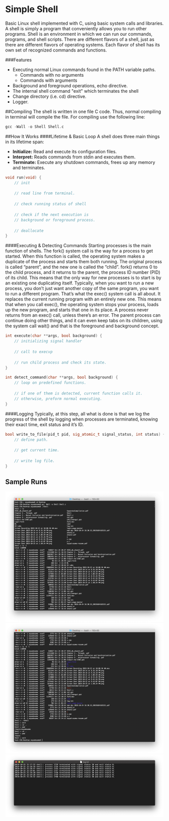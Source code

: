 # Simple Shell
Basic Linux shell implemented with C, using basic system calls and libraries. A shell is simply a program that conveniently allows you to run other programs. Shell is an environment in which we can run our commands, programs, and shell scripts. There are different flavors of a shell, just as there are different flavors of operating systems. Each flavor of shell has its own set of recognized commands and functions.

###Features
* Executing normal Linux commands found in the PATH variable paths.
  * Commands with no arguments
  * Commands with arguments
* Background and foreground operations, echo directive.
* The internal shell command "exit" which terminates the shell
* Change directory (i.e. cd) directive.
* Logger.

##Compiling
The shell is written in one file C code. Thus, normal compiling in terminal will compile the file. For compiling use the following line:

``` c
gcc -Wall -o Shell Shell.c
```

##How It Works
####Lifetime & Basic Loop
A shell does three main things in its lifetime span:
* __Initialize:__ Read and execute its configuration files. 
* __Interpret:__ Reads commands from stdin and executes them.
* __Terminate:__ Execute any shutdown commands, frees up any memory and terminates.

``` c
void run(void) {
    // init
    
    // read line from terminal.

    // check running status of shell

    // check if the next execution is
    // background or foreground process.

    // deallocate
}
```

####Executing & Detecting Commands
Starting processes is the main function of shells. The fork() system call is the way for a process to get started. When this function is called, the operating system makes a duplicate of the process and starts them both running. The original process is called “parent”, and the new one is called the “child”.  fork() returns 0 to the child process, and it returns to the parent, the process ID number (PID) of its child. This means that the only way for new processes is to start is by an existing one duplicating itself.
Typically, when you want to run a new process, you don’t just want another copy of the same program, you want to run a different program. That’s what the exec() system call is all about. It replaces the current running program with an entirely new one. This means that when you call exec(), the operating system stops your process, loads up the new program, and starts that one in its place. A process never returns from an exec() call, unless there’s an error.
The parent process can continue doing other things, and it can even keep tabs on its children, using the system call wait() and that is the foreground and background concept.

``` c
int execute(char **args, bool background) {
    // initializing signal handler

    // call to execvp

    // run child process and check its state.
}
``` 

``` c
int detect_command(char **args, bool background) {
    // loop on predefined functions.

    // if one of them is detected, current function calls it.
    // otherwise, preform normal executing.
}
``` 




####Logging
Typically, at this step, all what is done is that we log the progress of the shell by logging when processes are terminated, knowing their exact time, exit status and it’s ID. 

``` c
bool write_to_file(pid_t pid, sig_atomic_t signal_status, int status) {
    // define path.

    // get current time.

    // write log file.
}
``` 

## Sample Runs
![Screenshot](samples/shell-1.png)
![Screenshot](samples/shell-2.png)
![Screenshot](samples/log.png)












